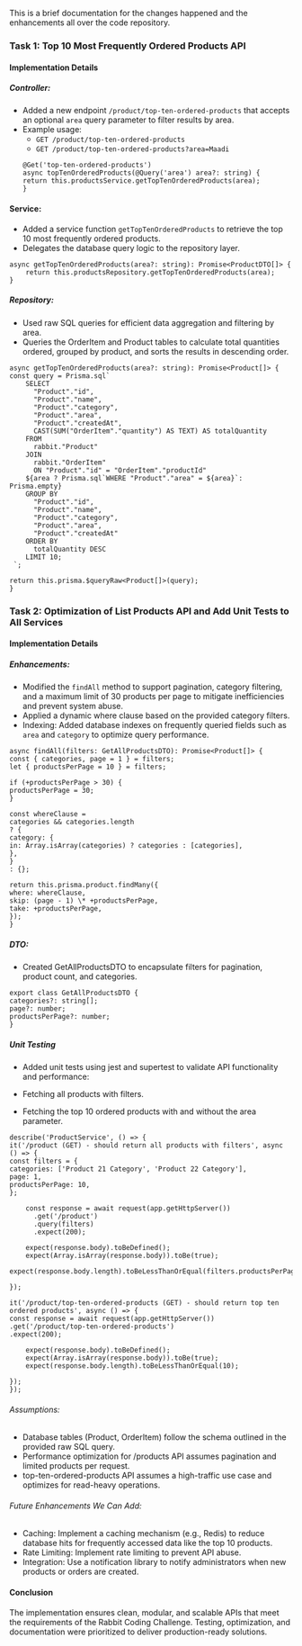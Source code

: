 This is a brief documentation for the changes happened and the enhancements all over the code repository.

### Task 1: Top 10 Most Frequently Ordered Products API
#### Implementation Details
##### Controller:

* Added a new endpoint `/product/top-ten-ordered-products` that accepts an optional `area` query parameter to filter results by area.
* Example usage:
    * `GET /product/top-ten-ordered-products`
    * `GET /product/top-ten-ordered-products?area=Maadi`
    ```
    @Get('top-ten-ordered-products')
    async topTenOrderedProducts(@Query('area') area?: string) {
    return this.productsService.getTopTenOrderedProducts(area);
    }
    ```
#### Service:
- Added a service function `getTopTenOrderedProducts` to retrieve the top 10 most frequently ordered products.
- Delegates the database query logic to the repository layer.

```
async getTopTenOrderedProducts(area?: string): Promise<ProductDTO[]> {
    return this.productsRepository.getTopTenOrderedProducts(area);
}
```
##### Repository:

* Used raw SQL queries for efficient data aggregation and filtering by area.
* Queries the OrderItem and Product tables to calculate total quantities ordered, grouped by product, and sorts the results in descending order.

```
async getTopTenOrderedProducts(area?: string): Promise<Product[]> {
const query = Prisma.sql`
    SELECT 
      "Product"."id",
      "Product"."name",
      "Product"."category",
      "Product"."area",
      "Product"."createdAt",
      CAST(SUM("OrderItem"."quantity") AS TEXT) AS totalQuantity
    FROM 
      rabbit."Product"
    JOIN 
      rabbit."OrderItem" 
      ON "Product"."id" = "OrderItem"."productId"
    ${area ? Prisma.sql`WHERE "Product"."area" = ${area}`: Prisma.empty}
    GROUP BY 
      "Product"."id", 
      "Product"."name", 
      "Product"."category", 
      "Product"."area", 
      "Product"."createdAt"
    ORDER BY 
      totalQuantity DESC
    LIMIT 10;
 `;

return this.prisma.$queryRaw<Product[]>(query);
}
```
### Task 2: Optimization of List Products API and Add Unit Tests to All Services
#### Implementation Details
##### Enhancements:

* Modified the `findAll` method to support pagination, category filtering, and a maximum limit of 30 products per page to mitigate inefficiencies and prevent system abuse.
* Applied a dynamic where clause based on the provided category filters.
* Indexing:
Added database indexes on frequently queried fields such as `area` and `category` to optimize query performance.

```
async findAll(filters: GetAllProductsDTO): Promise<Product[]> {
const { categories, page = 1 } = filters;
let { productsPerPage = 10 } = filters;

if (+productsPerPage > 30) {
productsPerPage = 30;
}

const whereClause =
categories && categories.length
? {
category: {
in: Array.isArray(categories) ? categories : [categories],
},
}
: {};

return this.prisma.product.findMany({
where: whereClause,
skip: (page - 1) \* +productsPerPage,
take: +productsPerPage,
});
} 
```
##### DTO:

* Created GetAllProductsDTO to encapsulate filters for pagination, product count, and categories.
```
export class GetAllProductsDTO {
categories?: string[];
page?: number;
productsPerPage?: number;
}
```

##### Unit Testing
* Added unit tests using jest and supertest to validate API functionality and performance:

* Fetching all products with filters.
* Fetching the top 10 ordered products with and without the area parameter.
```
describe('ProductService', () => {
it('/product (GET) - should return all products with filters', async () => {
const filters = {
categories: ['Product 21 Category', 'Product 22 Category'],
page: 1,
productsPerPage: 10,
};

    const response = await request(app.getHttpServer())
      .get('/product')
      .query(filters)
      .expect(200);

    expect(response.body).toBeDefined();
    expect(Array.isArray(response.body)).toBe(true);
    expect(response.body.length).toBeLessThanOrEqual(filters.productsPerPage);

});

it('/product/top-ten-ordered-products (GET) - should return top ten ordered products', async () => {
const response = await request(app.getHttpServer())
.get('/product/top-ten-ordered-products')
.expect(200);

    expect(response.body).toBeDefined();
    expect(Array.isArray(response.body)).toBe(true);
    expect(response.body.length).toBeLessThanOrEqual(10);

});
});
```
###### Assumptions:
* Database tables (Product, OrderItem) follow the schema outlined in the provided raw SQL query.
* Performance optimization for /products API assumes pagination and limited products per request.
* top-ten-ordered-products API assumes a high-traffic use case and optimizes for read-heavy operations.

###### Future Enhancements We Can Add:
* Caching:
Implement a caching mechanism (e.g., Redis) to reduce database hits for frequently accessed data like the top 10 products.
* Rate Limiting:
Implement rate limiting to prevent API abuse.
* Integration:
Use a notification library to notify administrators when new products or orders are created.
#### Conclusion
The implementation ensures clean, modular, and scalable APIs that meet the requirements of the Rabbit Coding Challenge. Testing, optimization, and documentation were prioritized to deliver production-ready solutions.
